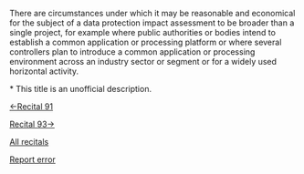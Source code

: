 
There are circumstances under which it may be reasonable and economical for the subject of a data protection impact assessment to be broader than a single project, for example where public authorities or bodies intend to establish a common application or processing platform or where several controllers plan to introduce a common application or processing environment across an industry sector or segment or for a widely used horizontal activity.


\* This title is an unofficial description.




[←Recital 91](https://gdpr-info.eu/recitals/no-91/ "91 - Necessity of a Data Protection Impact Assessment")


[Recital 93→](https://gdpr-info.eu/recitals/no-93/ "93 - Data Protection Impact Assessment at Authorities")


[All recitals](https://gdpr-info.eu/recitals/)

[Report error](https://gdpr-info.eu/gf/?TB_iframe=true&height=306 "Your message")

